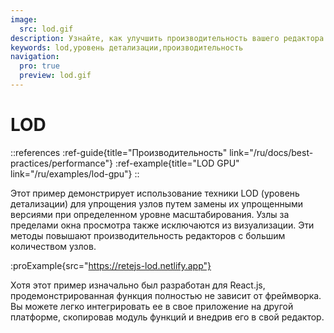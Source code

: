 ```yaml
---
image:
  src: lod.gif
description: Узнайте, как улучшить производительность вашего редактора с помощью LOD (уровень детализации). Используя уровень детализации для упрощения узлов и исключая те, которые находятся за пределами области просмотра, вы можете добиться лучшей производительности в редакторе узлов.
keywords: lod,уровень детализации,производительность
navigation:
  pro: true
  preview: lod.gif
---
```


# LOD

::references
:ref-guide{title="Производительность" link="/ru/docs/best-practices/performance"}
:ref-example{title="LOD GPU" link="/ru/examples/lod-gpu"}
::

Этот пример демонстрирует использование техники LOD (уровень детализации) для упрощения узлов путем замены их упрощенными версиями при определенном уровне масштабирования. Узлы за пределами окна просмотра также исключаются из визуализации. Эти методы повышают производительность редакторов с большим количеством узлов.

:proExample{src="https://retejs-lod.netlify.app"}

Хотя этот пример изначально был разработан для React.js, продемонстрированная функция полностью не зависит от фреймворка. Вы можете легко интегрировать ее в свое приложение на другой платформе, скопировав модуль функций и внедрив его в свой редактор.
